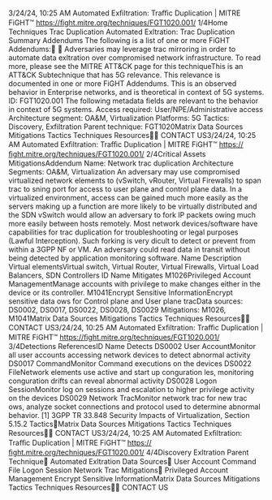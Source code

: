3/24/24, 10:25 AM Automated Exﬁltration: Traﬃc Duplication | MITRE FiGHT™
https://ﬁght.mitre.org/techniques/FGT1020.001/ 1/4Home Techniques Tra c Duplication
Automated Ex ltration: Tra c
Duplication
Summary
Addendums
The following is a list of one or more FiGHT Addendums:󰅂 󰅂
Adversaries may leverage tra c mirroring in order to
automate data ex ltration over compromised network
infrastructure. To read more, please see the MITRE ATT&CK
page for this techniqueThis is an ATT&CK
Subtechnique that has 5G
relevance. This relevance is
documented in one or more
FiGHT Addendums.
This is an observed behavior
in Enterprise networks, and is
theoretical in context of 5G
systems.
ID: FGT1020.001
The following metadata
fields are relevant to the
behavior in context of 5G
systems.
Access required:
User/NPE/Administrative
access
Architecture segment:
OA&M, Virtualization
Platforms: 5G
Tactics: Discovery,
Exfiltration
Parent technique: FGT1020Matrix Data Sources Mitigations Tactics Techniques Resources󰍝󰇙
CONTACT US3/24/24, 10:25 AM Automated Exﬁltration: Traﬃc Duplication | MITRE FiGHT™
https://ﬁght.mitre.org/techniques/FGT1020.001/ 2/4Critical Assets
MitigationsAddendum Name: Network tra c duplication
Architecture Segments: OA&M, Virtualization
An adversary may use compromised virtualized network
elements to (vSwitch, vRouter, Virtual Firewalls) to span tra c
to sni ng port for access to user plane and control plane
data.
In a virtualized environment, access can be gained much more
easily as the servers making up a function are more likely to
be virtually distributed and the SDN vSwitch would allow an
adversary to fork IP packets  owing much more easily
between hosts remotely. Most network devices/software have
capabilities for tra c duplication for troubleshooting or legal
purposes (Lawful Interception). Such forking is very di cult to
detect or prevent from within a 3GPP NF or VM. An adversary
could read data in transit without being detected by
application monitoring software.
Name Description
Virtual elementsVirtual switch, Virtual
Router, Virtual Firewalls,
Virtual Load Balancers,
SDN Controllers
ID Name Mitigates
M1026Privileged Account
ManagementManage accounts with
privilege to make
changes either in the
device or its controller.
M1041Encrypt Sensitive
InformationEncrypt sensitive data
 ows for Control plane
and User plane tra cData sources: DS0002,
DS0017, DS0022, DS0028,
DS0029
Mitigations: M1026, M1041Matrix Data Sources Mitigations Tactics Techniques Resources󰍝󰇙
CONTACT US3/24/24, 10:25 AM Automated Exﬁltration: Traﬃc Duplication | MITRE FiGHT™
https://ﬁght.mitre.org/techniques/FGT1020.001/ 3/4Detections
ReferencesID Name Detects
DS0002 User AccountMonitor all user
accounts accessing
network devices to
detect abnormal activity
DS0017 CommandMonitor Command
executions on the
devices
DS0022 FileNetwork elements use
active and start up
con guration  les,
monitoring
con guration drifts can
reveal abnormal activity
DS0028 Logon SessionMonitor log on sessions
and escalation to higher
privilege activity on the
devices
DS0029 Network Tra cMonitor network tra c
for new tra c  ows,
analyze socket
connections and
protocol used to
determine abnormal
behavior.
[1] 3GPP TR 33.848 Security Impacts of Virtualization, Section
5.15.2
Tactics󰅀Matrix Data Sources Mitigations Tactics Techniques Resources󰍝󰇙
CONTACT US3/24/24, 10:25 AM Automated Exﬁltration: Traﬃc Duplication | MITRE FiGHT™
https://ﬁght.mitre.org/techniques/FGT1020.001/ 4/4Discovery
Ex ltration
Parent Technique󰅀
Automated Ex ltration
Data Sources󰅀
User Account
Command
File
Logon Session
Network Tra c
Mitigations󰅀
Privileged Account Management
Encrypt Sensitive InformationMatrix Data Sources Mitigations Tactics Techniques Resources󰍝󰇙
CONTACT US